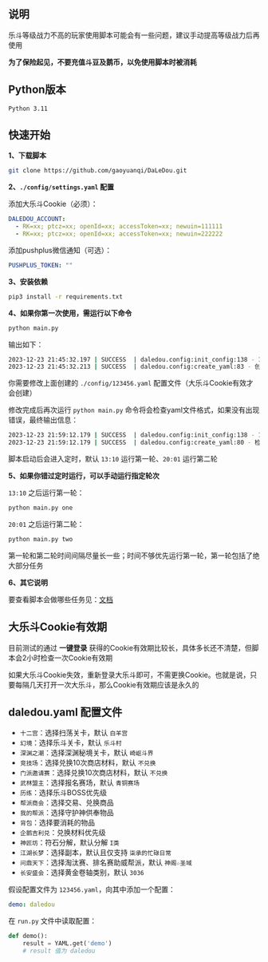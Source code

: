 ## 说明

乐斗等级战力不高的玩家使用脚本可能会有一些问题，建议手动提高等级战力后再使用

**为了保险起见，不要充值斗豆及鹅币，以免使用脚本时被消耗**


## Python版本

```
Python 3.11
```


## 快速开始

**1、下载脚本**
```sh
git clone https://github.com/gaoyuanqi/DaLeDou.git
```

**2、`./config/settings.yaml` 配置**

添加大乐斗Cookie（必须）：
```yaml
DALEDOU_ACCOUNT:
  - RK=xx; ptcz=xx; openId=xx; accessToken=xx; newuin=111111
  - RK=xx; ptcz=xx; openId=xx; accessToken=xx; newuin=222222
```

添加pushplus微信通知（可选）：
```yaml
PUSHPLUS_TOKEN: ""
```

**3、安装依赖**
```sh
pip3 install -r requirements.txt
```

**4、如果你第一次使用，需运行以下命令**

```sh
python main.py
```

输出如下：
```sh
2023-12-23 21:45:32.197 | SUCCESS  | daledou.config:init_config:138 - 123456：Cookie在有效期内
2023-12-23 21:45:32.213 | SUCCESS  | daledou.config:create_yaml:83 - 创建文件 ./config/123456.yaml
```

你需要修改上面创建的 `./config/123456.yaml` 配置文件（大乐斗Cookie有效才会创建）

修改完成后再次运行 `python main.py` 命令将会检查yaml文件格式，如果没有出现错误，最终输出信息：
```sh
2023-12-23 21:59:12.179 | SUCCESS  | daledou.config:init_config:138 - 123456：Cookie在有效期内
2023-12-23 21:59:12.179 | SUCCESS  | daledou.config:create_yaml:80 - 检测到文件 ./config/123456.yaml
```

脚本启动后会进入定时，默认 `13:10` 运行第一轮、`20:01` 运行第二轮

**5、如果你错过定时运行，可以手动运行指定轮次**

`13:10` 之后运行第一轮：
```sh
python main.py one
```

`20:01` 之后运行第二轮：
```sh
python main.py two
```

第一轮和第二轮时间间隔尽量长一些；时间不够优先运行第一轮，第一轮包括了绝大部分任务

**6、其它说明**

要查看脚本会做哪些任务见：[文档](https://www.gaoyuanqi.cn/python-daledou/#more)


## 大乐斗Cookie有效期

目前测试的通过 **一键登录** 获得的Cookie有效期比较长，具体多长还不清楚，但脚本会2小时检查一次Cookie有效期

如果大乐斗Cookie失效，重新登录大乐斗即可，不需更换Cookie。也就是说，只要每隔几天打开一次大乐斗，那么Cookie有效期应该是永久的


## daledou.yaml 配置文件

- `十二宫`：选择扫荡关卡，默认 `白羊宫`
- `幻境`：选择乐斗关卡，默认 `乐斗村`
- `深渊之潮`：选择深渊秘境关卡，默认 `崎岖斗界`
- `竞技场`：选择兑换10次商店材料，默认 `不兑换`
- `门派邀请赛`：选择兑换10次商店材料，默认 `不兑换`
- `武林盟主`：选择报名赛场，默认 `青铜赛场`
- `历练`：选择乐斗BOSS优先级
- `帮派商会`：选择交易、兑换商品
- `我的帮派`：选择守护神供奉物品
- `背包`：选择要消耗的物品
- `企鹅吉利兑`：兑换材料优先级
- `神匠坊`：符石分解，默认分解 `I类`
- `江湖长梦`：选择副本，默认且仅支持 `柒承的忙碌日常`
- `问鼎天下`：选择淘汰赛、排名赛助威帮派，默认 `神阁☆圣域`
-  `长安盛会`：选择黄金卷轴类别，默认 `3036`

假设配置文件为 `123456.yaml`，向其中添加一个配置：
```yaml
demo: daledou
```

在 `run.py` 文件中读取配置：
```Python
def demo():
    result = YAML.get('demo')
    # result 值为 daledou
```
